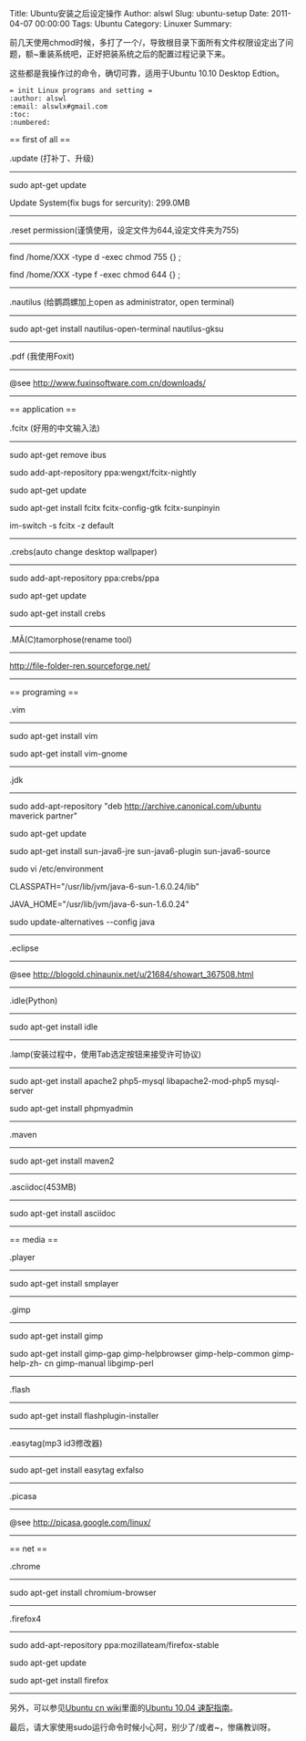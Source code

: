 Title: Ubuntu安装之后设定操作
Author: alswl
Slug: ubuntu-setup
Date: 2011-04-07 00:00:00
Tags: Ubuntu
Category: Linuxer
Summary: 

前几天使用chmod时候，多打了一个/，导致根目录下面所有文件权限设定出了问题，额~重装系统吧，正好把装系统之后的配置过程记录下来。

这些都是我操作过的命令，确切可靠，适用于Ubuntu 10.10 Desktop Edtion。

    
    = init Linux programs and setting =
    :author: alswl
    :email: alswlx#gmail.com
    :toc:
    :numbered:

== first of all ==

.update (打补丁、升级)

----  
sudo apt-get update

Update System(fix bugs for sercurity): 299.0MB

----

.reset permission(谨慎使用，设定文件为644,设定文件夹为755)

----  
find /home/XXX -type d -exec chmod 755 {} ;

find /home/XXX -type f -exec chmod 644 {} ;

----

.nautilus (给鹦鹉螺加上open as administrator, open terminal)

----  
sudo apt-get install nautilus-open-terminal nautilus-gksu

----

.pdf (我使用Foxit)

----  
@see http://www.fuxinsoftware.com.cn/downloads/

----

== application ==

.fcitx (好用的中文输入法)

----  
sudo apt-get remove ibus

sudo add-apt-repository ppa:wengxt/fcitx-nightly

sudo apt-get update

sudo apt-get install fcitx fcitx-config-gtk fcitx-sunpinyin

im-switch -s fcitx -z default

----

.crebs(auto change desktop wallpaper)

----  
sudo add-apt-repository ppa:crebs/ppa

sudo apt-get update

sudo apt-get install crebs

----

.MÃ(C)tamorphose(rename tool)

----  
http://file-folder-ren.sourceforge.net/

----

== programing ==

.vim

----  
sudo apt-get install vim

sudo apt-get install vim-gnome

----

.jdk

----  
sudo add-apt-repository "deb http://archive.canonical.com/ubuntu maverick
partner"

sudo apt-get update

sudo apt-get install sun-java6-jre sun-java6-plugin sun-java6-source

sudo vi /etc/environment

CLASSPATH="/usr/lib/jvm/java-6-sun-1.6.0.24/lib"

JAVA_HOME="/usr/lib/jvm/java-6-sun-1.6.0.24"

sudo update-alternatives --config java

----

.eclipse

----  
@see http://blogold.chinaunix.net/u/21684/showart_367508.html

----

.idle(Python)

----  
sudo apt-get install idle

----

.lamp(安装过程中，使用Tab选定按钮来接受许可协议)

----  
sudo apt-get install apache2 php5-mysql libapache2-mod-php5 mysql-server

sudo apt-get install phpmyadmin

----

.maven

----  
sudo apt-get install maven2

----

.asciidoc(453MB)

----  
sudo apt-get install asciidoc

----

== media ==

.player

----  
sudo apt-get install smplayer

----

.gimp

----  
sudo apt-get install gimp

sudo apt-get install gimp-gap gimp-helpbrowser gimp-help-common gimp-help-zh-
cn gimp-manual libgimp-perl

----

.flash

----  
sudo apt-get install flashplugin-installer

----

.easytag(mp3 id3修改器)

----  
sudo apt-get install easytag exfalso

----

.picasa

----  
@see http://picasa.google.com/linux/

----

== net ==

.chrome

----  
sudo apt-get install chromium-browser

----

.firefox4

----  
sudo add-apt-repository ppa:mozillateam/firefox-stable

sudo apt-get update

sudo apt-get install firefox

---- 

另外，可以参见[Ubuntu cn wiki](http://wiki.ubuntu.org.cn/)里面的[Ubuntu 10.04
速配指南](http://wiki.ubuntu.org.cn/Qref/Lucid)。

最后，请大家使用sudo运行命令时候小心阿，别少了/或者~，惨痛教训呀。

